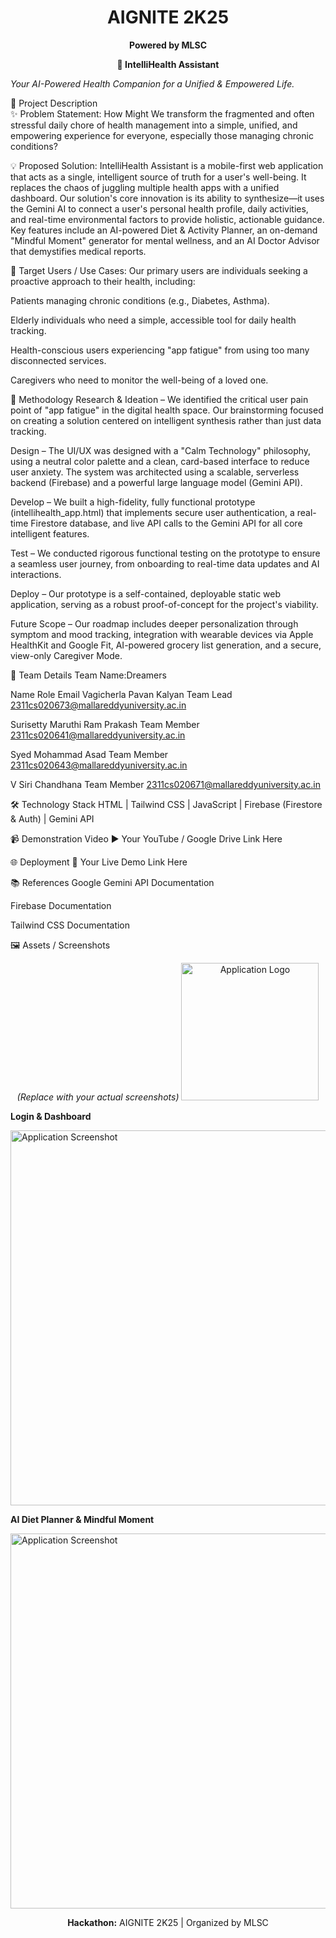 <!-- AIGNITE Banner (centered) -->

<div align="center">
<h1> AIGNITE 2K25</h1>
<p><strong>Powered by MLSC</strong></p>
</div>

<p align="center">
<strong>🚀 IntelliHealth Assistant</strong>




<em>Your AI-Powered Health Companion for a Unified & Empowered Life.</em>
</p>

📖 Project Description
<br>
✨ Problem Statement: How Might We transform the fragmented and often stressful daily chore of health management into a simple, unified, and empowering experience for everyone, especially those managing chronic conditions?<br>

💡 Proposed Solution: IntelliHealth Assistant is a mobile-first web application that acts as a single, intelligent source of truth for a user's well-being. It replaces the chaos of juggling multiple health apps with a unified dashboard. Our solution's core innovation is its ability to synthesize—it uses the Gemini AI to connect a user's personal health profile, daily activities, and real-time environmental factors to provide holistic, actionable guidance. Key features include an AI-powered Diet & Activity Planner, an on-demand "Mindful Moment" generator for mental wellness, and an AI Doctor Advisor that demystifies medical reports.

🎯 Target Users / Use Cases: Our primary users are individuals seeking a proactive approach to their health, including:

Patients managing chronic conditions (e.g., Diabetes, Asthma).

Elderly individuals who need a simple, accessible tool for daily health tracking.

Health-conscious users experiencing "app fatigue" from using too many disconnected services.

Caregivers who need to monitor the well-being of a loved one.

🔬 Methodology
Research & Ideation – We identified the critical user pain point of "app fatigue" in the digital health space. Our brainstorming focused on creating a solution centered on intelligent synthesis rather than just data tracking.

Design – The UI/UX was designed with a "Calm Technology" philosophy, using a neutral color palette and a clean, card-based interface to reduce user anxiety. The system was architected using a scalable, serverless backend (Firebase) and a powerful large language model (Gemini API).

Develop – We built a high-fidelity, fully functional prototype (intellihealth_app.html) that implements secure user authentication, a real-time Firestore database, and live API calls to the Gemini API for all core intelligent features.

Test – We conducted rigorous functional testing on the prototype to ensure a seamless user journey, from onboarding to real-time data updates and AI interactions.

Deploy – Our prototype is a self-contained, deployable static web application, serving as a robust proof-of-concept for the project's viability.

Future Scope – Our roadmap includes deeper personalization through symptom and mood tracking, integration with wearable devices via Apple HealthKit and Google Fit, AI-powered grocery list generation, and a secure, view-only Caregiver Mode.

👥 Team Details
Team Name:Dreamers

Name                                Role                                                     Email
Vagicherla Pavan Kalyan          Team Lead                            2311cs020673@mallareddyuniversity.ac.in

Surisetty Maruthi Ram Prakash    Team Member                          2311cs020641@mallareddyuniversity.ac.in

Syed Mohammad Asad               Team Member                          2311cs020643@mallareddyuniversity.ac.in

V Siri Chandhana                 Team Member                          2311cs020671@mallareddyuniversity.ac.in

🛠️ Technology Stack
HTML | Tailwind CSS | JavaScript | Firebase (Firestore & Auth) | Gemini API

📹 Demonstration Video
▶️ Your YouTube / Google Drive Link Here

🌐 Deployment
🔗 Your Live Demo Link Here

📚 References
Google Gemini API Documentation

Firebase Documentation

Tailwind CSS Documentation

🖼️ Assets / Screenshots
<p align="center">
<em>(Replace with your actual screenshots)</em>




<img src="https://www.google.com/search?q=https://placehold.co/220x220/f3f4f6/3b82f6%3Ftext%3DYour%2BLogo" alt="Application Logo" width="220" />






<strong>Login & Dashboard</strong>




<img src="https://www.google.com/search?q=https://placehold.co/600x400/ffffff/333333%3Ftext%3DApp%2BLogin%2BScreen%2BScreenshot" alt="Application Screenshot" width="600" />






<strong>AI Diet Planner & Mindful Moment</strong>




<img src="https://www.google.com/search?q=https://placehold.co/600x400/ffffff/333333%3Ftext%3DAI%2BFeature%2BScreenshot" alt="Application Screenshot" width="600" />
</p>

<p align="center">
<b>Hackathon:</b> AIGNITE 2K25 | Organized by MLSC




</p>

